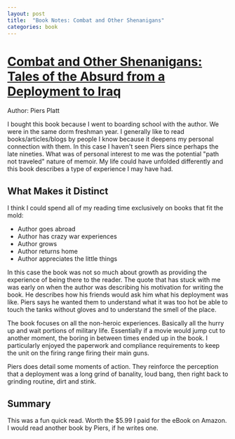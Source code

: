 ```yaml
---
layout: post
title:  "Book Notes: Combat and Other Shenanigans"
categories: book
---
```

# [Combat and Other Shenanigans: Tales of the Absurd from a Deployment to Iraq][amazon-link]
Author: Piers Platt

I bought this book because I went to boarding school with the author. We were in the same dorm freshman year. I generally like to read books/articles/blogs by people I know because it deepens my personal connection with them. In this case I haven't seen Piers since perhaps the late nineties. What was of personal interest to me was the potential "path not traveled" nature of memoir. My life could have unfolded differently and this book describes a type of experience I may have had.

## What Makes it Distinct

I think I could spend all of my reading time exclusively on books that fit the mold:

- Author goes abroad
- Author has crazy war experiences
- Author grows
- Author returns home
- Author appreciates the little things


In this case the book was not so much about growth as providing the experience of being there to the reader. The quote that has stuck with me was early on when the author was describing his motivation for writing the book. He describes how his friends would ask him what his deployment was like. Piers says he wanted them to understand what it was too hot be able to touch the tanks without gloves and to understand the smell of the place.

The book focuses on all the non-heroic experiences. Basically all the hurry up and wait portions of military life. Essentially if a movie would jump cut to another moment, the boring in between times ended up in the book. I particularly enjoyed the paperwork and compliance requirements to keep the unit on the firing range firing their main guns.

Piers does detail some moments of action. They reinforce the perception that a deployment was a long grind of banality, loud bang, then right back to grinding routine, dirt and stink.

## Summary
This was a fun quick read. Worth the $5.99 I paid for the eBook on Amazon. I would read another book by Piers, if he writes one.

[amazon-link]: http://www.amazon.com/Combat-Other-Shenanigans-Absurd-Deployment/dp/B00KYXFQKM
